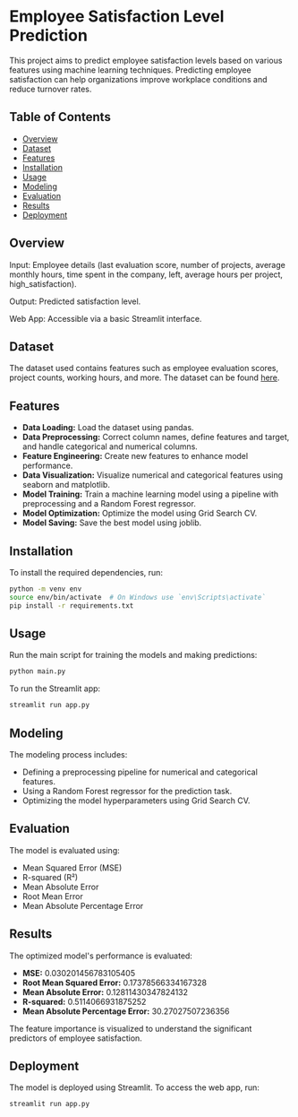 # Employee Satisfaction Level Prediction

This project aims to predict employee satisfaction levels based on various features using machine learning techniques. Predicting employee satisfaction can help organizations improve workplace conditions and reduce turnover rates.

## Table of Contents
- [Overview](#overview)
- [Dataset](#dataset)
- [Features](#features)
- [Installation](#installation)
- [Usage](#usage)
- [Modeling](#modeling)
- [Evaluation](#evaluation)
- [Results](#results)
- [Deployment](#deployment)

## Overview
Input: Employee details (last evaluation score, number of projects, average monthly hours, time spent in the company, left, average hours per project, high_satisfaction).

Output: Predicted satisfaction level.

Web App: Accessible via a basic Streamlit interface.

## Dataset
The dataset used contains features such as employee evaluation scores, project counts, working hours, and more. The dataset can be found [here](https://www.kaggle.com/datasets/liujiaqi/hr-comma-sepcsv).

## Features
- **Data Loading:** Load the dataset using pandas.
- **Data Preprocessing:** Correct column names, define features and target, and handle categorical and numerical columns.
- **Feature Engineering:** Create new features to enhance model performance.
- **Data Visualization:** Visualize numerical and categorical features using seaborn and matplotlib.
- **Model Training:** Train a machine learning model using a pipeline with preprocessing and a Random Forest regressor.
- **Model Optimization:** Optimize the model using Grid Search CV.
- **Model Saving:** Save the best model using joblib.

## Installation
To install the required dependencies, run:
```bash
python -m venv env
source env/bin/activate  # On Windows use `env\Scripts\activate`
pip install -r requirements.txt
```
## Usage

Run the main script for training the models and making predictions:
```bash
python main.py
```

To run the Streamlit app:

```bash
streamlit run app.py
```
## Modeling

The modeling process includes:
- Defining a preprocessing pipeline for numerical and categorical features.
- Using a Random Forest regressor for the prediction task.
- Optimizing the model hyperparameters using Grid Search CV.

## Evaluation

The model is evaluated using:
- Mean Squared Error (MSE)
- R-squared (R²)
- Mean Absolute Error
- Root Mean Error
- Mean Absolute Percentage Error


## Results

The optimized model's performance is evaluated:
- **MSE:** 0.030201456783105405
- **Root Mean Squared Error:** 0.17378566334167328
- **Mean Absolute Error:** 0.12811430347824132
- **R-squared:** 0.5114066931875252
- **Mean Absolute Percentage Error:** 30.27027507236356

The feature importance is visualized to understand the significant predictors of employee satisfaction.

## Deployment

The model is deployed using Streamlit. To access the web app, run:
```bash
streamlit run app.py

